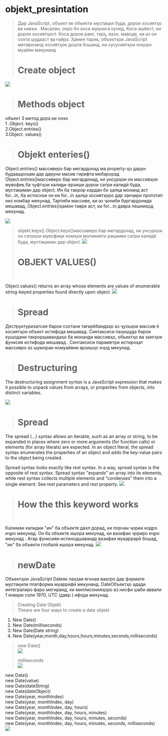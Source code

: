 # objekt_presintation
> Дар JavaScript, объект як объекти мустақил буда, дорои хосиятҳо ва навъи . Масалан, онро бо коса муқоиса кунед. Коса ашёест, ки дорои хосиятҳост. Коса дорои ранг, тарҳ, вазн, маводе, ки аз он сохта шудааст ва ғайра. Ҳамин тариқ, объектҳои JavaScript метавонанд хосиятҳое дошта бошанд, ки хусусиятҳои онҳоро муайян мекунанд
 > <h1>Create object</h1>

 ![](./img/Screenshot_1.png)

 > <h1>Methods object</h1>
 объект 3 метод дора ки онхо  <br>
1 .Object. keys() <br>
2.Object.entries() <br>
3.Object. values()<br>
> <h1>Objekt enteries()</h1>
Object.entries() массиверо бар мегардонад ма property-ҳо дарун будаашроҳам дар даруни масив гирифта мебарорад
Object.entries()массиверо бар мегардонад, ки унсурҳои он массивҳои мувофиқ ба ҷуфтҳои калиди-арзиши дорои сатри калидӣ буда, мустақиман дар object. Ин ба такрор кардан бо ҳалқа монанд аст for...in, ба истиснои он ки for...in ҳалқа хосиятҳоро дар занҷири прототип низ номбар мекунад. Тартиби массиве, ки аз ҷониби баргардонида мешавад, Object.entries()ҳамон тавре аст, ки for...in давра пешниҳод мекунад.

![](./img/Screenshot_2.png)

> objekt.keys()
Object.keys()массиверо бар мегардонад, ки унсурҳои он сатрҳои мувофиқи номҳои моликияти рақамии сатри калидӣ буда, мустақиман дар object.
![](./img/Screenshot_3.png)
><h1> OBJEKT VALUES()</h1> <br>
Object.values() returns an array whose elements are values of enumerable string-keyed properties found directly upon object.
![](./img/Screenshot_4.png)

> <h1>Spread</h1>
Деструктуризатсия барои сохтани тағирёбандаҳо аз ҷузъҳои массив ё хосиятҳои объект истифода мешавад. Синтаксиси паҳншуда барои кушодани такроршавандаҳо ба монанди массивҳо, объектҳо ва зангҳои функсия истифода мешавад . Синтаксиси параметри истироҳат массивро аз шумораи номуайяни арзишҳо эҷод мекунад.
> <h1>Destructuring</h1>
The destructuring assignment syntax is a JavaScript expression that makes it possible to unpack values from arrays, or properties from objects, into distinct variables.

![](./img/Screenshot_5.png)

> <h1> Spread </h1>
The spread (...) syntax allows an iterable, such as an array or string, to be expanded in places where zero or more arguments (for function calls) or elements (for array literals) are expected. In an object literal, the spread syntax enumerates the properties of an object and adds the key-value pairs to the object being created.

Spread syntax looks exactly like rest syntax. In a way, spread syntax is the opposite of rest syntax. Spread syntax "expands" an array into its elements, while rest syntax collects multiple elements and "condenses" them into a single element. See rest parameters and rest property.
![](./img/Screenshot_6.png)

> <h1> How the this keyword works</h1> <br>
Калимаи калидии "ин" ба объекте дахл дорад, ки порчаи ҷории кодро иҷро мекунад. Он ба объекте ишора мекунад, ки вазифаи ҷориро иҷро мекунад . Агар функсияи истинодшаванда вазифаи муқаррарӣ бошад, "ин" ба объекти глобалӣ ишора мекунад.
![](./img/Screenshot_7.png)

> <h1> newDate </h1>
Объектҳои JavaScript Dateяк лаҳзаи ягонаи вақтро дар формати мустақили платформа муаррифӣ мекунанд. DateОбъектҳо адади интегралиро фаро мегиранд, ки миллисонияҳоро аз нисфи шаби аввали 1 январи соли 1970, UTC (давр ) ифода мекунад.

> Creating Date Objekt <br>
Theare are four ways to create a date objekt <br>
1) New Date()<br>
2) New Date(milliseconds)<br>
3) New Date(Date string)<br>
4) New Date(year,month,day,hours,hours,minutes,seconds,milliseconds)<br>

> new Date() <br>
![](./img/Screenshot_8.png)

> milliseconds <br>
![](./img/Screenshot_9.png)

new Date() <br>
new Date(value)<br>
new Date(dateString)<br>
new Date(dateObject)<br>
new Date(year, monthIndex)<br>
new Date(year, monthIndex, day)<br>
new Date(year, monthIndex, day, hours)<br>
new Date(year, monthIndex, day, hours, minutes)<br>
new Date(year, monthIndex, day, hours, minutes, seconds)<br>
new Date(year, monthIndex, day, hours, minutes, seconds, milliseconds)<br>
![](./img/Screenshot_10.png)
